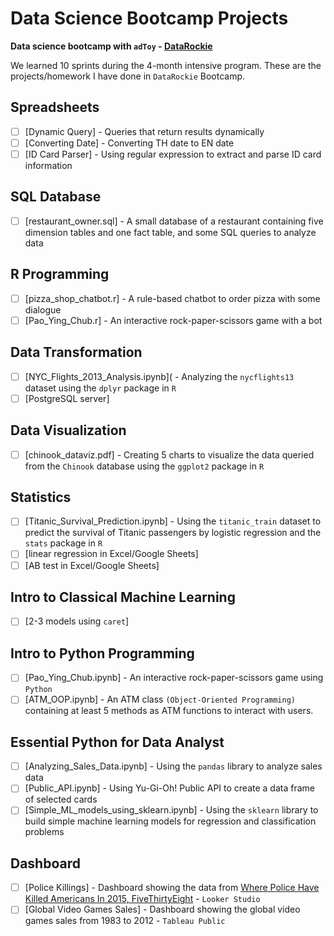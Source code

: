 # Data Science Bootcamp Projects

**Data science bootcamp with `adToy` - [DataRockie](https://datarockie.com/)**

We learned 10 sprints during the 4-month intensive program. These are the projects/homework I have done in `DataRockie` Bootcamp.

## Spreadsheets
  - [ ] [Dynamic Query] -  Queries that return results dynamically  
  - [ ] [Converting Date] - Converting TH date to EN date
  - [ ] [ID Card Parser] - Using regular expression to extract and parse ID card information
## SQL Database
  - [ ] [restaurant_owner.sql] - A small database of a restaurant containing five dimension tables and one fact table, and some SQL queries to analyze data
## R Programming
  - [ ] [pizza_shop_chatbot.r] - A rule-based chatbot to order pizza with some dialogue
  - [ ] [Pao_Ying_Chub.r] - An interactive rock-paper-scissors game with a bot
## Data Transformation
  - [ ] [NYC_Flights_2013_Analysis.ipynb]( - Analyzing the `nycflights13` dataset using the `dplyr` package in `R`
  - [ ] [PostgreSQL server]
## Data Visualization
  - [ ] [chinook_dataviz.pdf] - Creating 5 charts to visualize the data queried from the `Chinook` database using the `ggplot2` package in `R`
## Statistics
  - [ ] [Titanic_Survival_Prediction.ipynb] - Using the `titanic_train` dataset to predict the survival of Titanic passengers by logistic regression and the `stats` package in `R`
  - [ ] [linear regression in Excel/Google Sheets]
  - [ ] [AB test in Excel/Google Sheets]
## Intro to Classical Machine Learning
  - [ ] [2-3 models using `caret`] 
## Intro to Python Programming
  - [ ] [Pao_Ying_Chub.ipynb] - An interactive rock-paper-scissors game using `Python`
  - [ ] [ATM_OOP.ipynb] - An ATM class `(Object-Oriented Programming)` containing at least 5 methods as ATM functions to interact with users.
## Essential Python for Data Analyst
  - [ ] [Analyzing_Sales_Data.ipynb] - Using the `pandas` library to analyze sales data
  - [ ] [Public_API.ipynb] - Using Yu-Gi-Oh! Public API to create a data frame of selected cards
  - [ ] [Simple_ML_models_using_sklearn.ipynb] - Using the `sklearn` library to build simple machine learning models for regression and classification problems
## Dashboard
  - [ ] [Police Killings] - Dashboard showing the data from [Where Police Have Killed Americans In 2015, FiveThirtyEight](https://fivethirtyeight.com/features/where-police-have-killed-americans-in-2015/) - `Looker Studio`
  - [ ] [Global Video Games Sales] - Dashboard showing the global video games sales from 1983 to 2012 - `Tableau Public`
<br>
<br>

